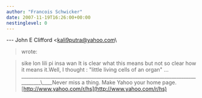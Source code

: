 ```yaml
---
author: "Francois Schwicker"
date: 2007-11-19T16:26:00+00:00
nestinglevel: 0
---
```

\---
 John E Clifford <[kali9putra@yahoo.com](mailto://kali9putra@yahoo.com)\
> wrote:

> sike lon lili pi insa wan
> It is clear what this means but not so clear how it
> means it.Well, I thought : "little living cells of an organ" ... \_\_\_\_\_\_\_\_\_\_\_\_\_\_\_\_\_\_\_\_\_\_\_\_\_\_\_\_\_\_\_\_\_\_\_\_\_\_\_\_\_\_\_\_\_\_\_\_\_\_\_\_\_\_\_\_\_\_\_\_\_\_\_\_\_\_\_\_\_\_\_\_\_\_\_\_\_\_\_\_\\\_\_\_\_Never miss a thing. Make Yahoo your home page.[http://www.yahoo.com/r/hs](http://www.yahoo.com/r/hs)